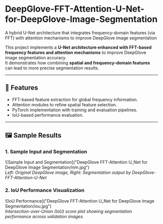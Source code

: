 # DeepGlove-FFT-Attention-U-Net-for-DeepGlove-Image-Segmentation
A hybrid U-Net architecture that integrates frequency-domain features (via FFT) with attention mechanisms to improve DeepGlove image segmentation

This project implements a **U-Net architecture enhanced with FFT-based frequency features and attention mechanisms** to improve DeepGlove image segmentation accuracy.  
It demonstrates how combining **spatial and frequency-domain features** can lead to more precise segmentation results.  

---

## 🔑 Features
- FFT-based feature extraction for global frequency information.  
- Attention modules to refine spatial feature selection.  
- PyTorch implementation with training and evaluation pipelines.  
- IoU-based performance evaluation.  

---

## 🖼️ Sample Results

### 1. Sample Input and Segmentation
![Sample Input and Segmentation]("DeepGlove FFT-Attention U_Net for DeepGlove Image Segmentation/inm.jpg")  
*Left: Original DeepGlove image, Right: Segmentation output by DeepGlove-FFT-Attention-U-Net*

### 2. IoU Performance Visualization
![IoU Performance]("DeepGlove FFT-Attention U_Net for DeepGlove Image Segmentation/iou.jpg")  
*Intersection-over-Union (IoU) score plot showing segmentation performance across validation images.*



